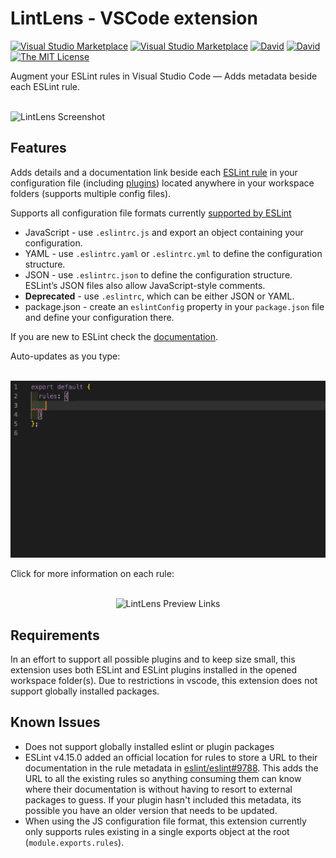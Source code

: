 # LintLens - VSCode extension

[![Visual Studio Marketplace](https://img.shields.io/vscode-marketplace/v/ghmcadams.lintlens.svg)](https://marketplace.visualstudio.com/items?itemName=ghmcadams.lintlens)
[![Visual Studio Marketplace](https://vsmarketplacebadge.apphb.com/installs-short/ghmcadams.lintlens.svg?style=flat-square)](https://marketplace.visualstudio.com/items?itemName=ghmcadams.lintlens)
[![David](https://img.shields.io/david/dev/ghmcadams/vscode-lintlens.svg?style=flat-square)](https://david-dm.org/ghmcadams/vscode-lintlens)
[![David](https://img.shields.io/david/dev/ghmcadams/vscode-lintlens.svg?style=flat-square)](https://david-dm.org/ghmcadams/vscode-lintlens?type=dev)
[![The MIT License](https://img.shields.io/badge/license-MIT-orange.svg?style=flat-square)](http://opensource.org/licenses/MIT)

Augment your ESLint rules in Visual Studio Code — Adds metadata beside each ESLint rule.

<p align="left">
  <br />
  <img src="https://raw.githubusercontent.com/ghmcadams/vscode-lintlens/master/images/lintlens-screenshot-rules.png" alt="LintLens Screenshot" width="300px" />
  <br />
</p>

## Features

Adds details and a documentation link beside each [ESLint rule](https://eslint.org/docs/rules/) in your configuration file (including [plugins](https://www.npmjs.com/search?q=eslint-plugin-&ranking=popularity)) located anywhere in your workspace folders (supports multiple config files).

Supports all configuration file formats currently [supported by ESLint](https://eslint.org/docs/user-guide/configuring#configuration-file-formats)

- JavaScript - use `.eslintrc.js` and export an object containing your configuration.
- YAML - use `.eslintrc.yaml` or `.eslintrc.yml` to define the configuration structure.
- JSON - use `.eslintrc.json` to define the configuration structure. ESLint’s JSON files also allow JavaScript-style comments.
- **Deprecated** - use `.eslintrc`, which can be either JSON or YAML.
- package.json - create an `eslintConfig` property in your `package.json` file and define your configuration there.

If you are new to ESLint check the [documentation](http://eslint.org/).  

Auto-updates as you type:

<p align="center">
  <br />
  <img src="https://raw.githubusercontent.com/ghmcadams/vscode-lintlens/master/images/lintlens-preview-main.gif" alt="LintLens Preview Main" width="600px" />
  <br />
</p>


Click for more information on each rule:

<p align="center">
  <br />
  <img src="https://raw.githubusercontent.com/ghmcadams/vscode-lintlens/master/images/lintlens-preview-links.gif" alt="LintLens Preview Links" width="600px" />
  <br />
</p>


## Requirements

In an effort to support all possible plugins and to keep size small, this extension uses both ESLint and ESLint plugins installed in the opened workspace folder(s).  Due to restrictions in vscode, this extension does not support globally installed packages.

## Known Issues

- Does not support globally installed eslint or plugin packages
- ESLint v4.15.0 added an official location for rules to store a URL to their documentation in the rule metadata in [eslint/eslint#9788](https://github.com/eslint/eslint/pull/9788). This adds the URL to all the existing rules so anything consuming them can know where their documentation is without having to resort to external packages to guess.  If your plugin hasn't included this metadata, its possible you have an older version that needs to be updated.
- When using the JS configuration file format, this extension currently only supports rules existing in a single exports object at the root (`module.exports.rules`).
